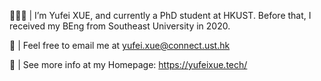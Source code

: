 👨🏻‍🎓 | I’m Yufei XUE, and currently a PhD student at HKUST. Before that, I received my BEng from Southeast University in 2020.

💌 | Feel free to email me at yufei.xue@connect.ust.hk

🥳 | See more info at my Homepage: https://yufeixue.tech/

